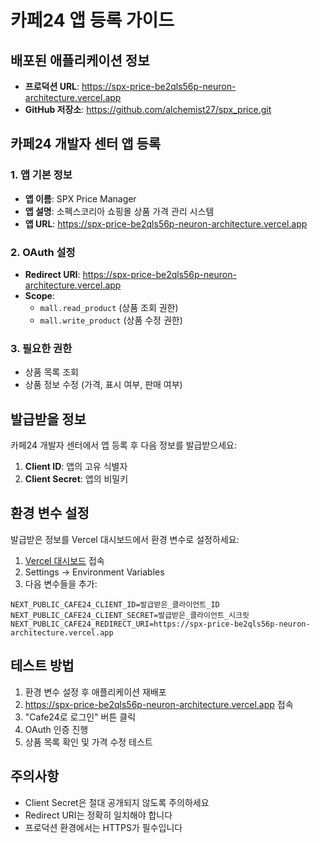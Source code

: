 # 카페24 앱 등록 가이드

## 배포된 애플리케이션 정보

- **프로덕션 URL**: https://spx-price-be2qls56p-neuron-architecture.vercel.app
- **GitHub 저장소**: https://github.com/alchemist27/spx_price.git

## 카페24 개발자 센터 앱 등록

### 1. 앱 기본 정보
- **앱 이름**: SPX Price Manager
- **앱 설명**: 소펙스코리아 쇼핑몰 상품 가격 관리 시스템
- **앱 URL**: https://spx-price-be2qls56p-neuron-architecture.vercel.app

### 2. OAuth 설정
- **Redirect URI**: https://spx-price-be2qls56p-neuron-architecture.vercel.app
- **Scope**: 
  - `mall.read_product` (상품 조회 권한)
  - `mall.write_product` (상품 수정 권한)

### 3. 필요한 권한
- 상품 목록 조회
- 상품 정보 수정 (가격, 표시 여부, 판매 여부)

## 발급받을 정보

카페24 개발자 센터에서 앱 등록 후 다음 정보를 발급받으세요:

1. **Client ID**: 앱의 고유 식별자
2. **Client Secret**: 앱의 비밀키

## 환경 변수 설정

발급받은 정보를 Vercel 대시보드에서 환경 변수로 설정하세요:

1. [Vercel 대시보드](https://vercel.com/neuron-architecture/spx-price) 접속
2. Settings → Environment Variables
3. 다음 변수들을 추가:

```
NEXT_PUBLIC_CAFE24_CLIENT_ID=발급받은_클라이언트_ID
NEXT_PUBLIC_CAFE24_CLIENT_SECRET=발급받은_클라이언트_시크릿
NEXT_PUBLIC_CAFE24_REDIRECT_URI=https://spx-price-be2qls56p-neuron-architecture.vercel.app
```

## 테스트 방법

1. 환경 변수 설정 후 애플리케이션 재배포
2. https://spx-price-be2qls56p-neuron-architecture.vercel.app 접속
3. "Cafe24로 로그인" 버튼 클릭
4. OAuth 인증 진행
5. 상품 목록 확인 및 가격 수정 테스트

## 주의사항

- Client Secret은 절대 공개되지 않도록 주의하세요
- Redirect URI는 정확히 일치해야 합니다
- 프로덕션 환경에서는 HTTPS가 필수입니다 